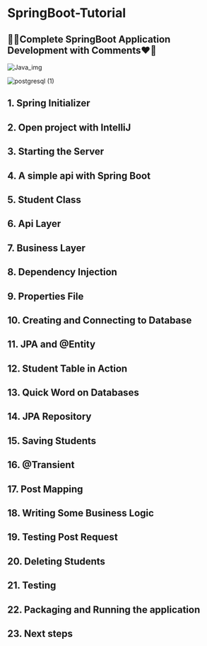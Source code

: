 # SpringBoot-Tutorial
## 🎯🥳Complete SpringBoot Application Development with Comments❤️‍🔥


![Java_img](https://user-images.githubusercontent.com/72025253/152687744-7c2b74c1-fc38-4c01-bebe-e1dcd790cc62.png)

![postgresql (1)](https://user-images.githubusercontent.com/72025253/152687737-65a1efa9-9ffe-4052-9e76-19f0f3520aef.png)

## 1.	Spring Initializer

## 2.	Open project with IntelliJ

## 3.	Starting the Server

## 4.	A simple api with Spring Boot

## 5.	Student Class

## 6.	Api Layer

## 7.	Business Layer

## 8.	Dependency Injection

## 9.	Properties File

## 10.	Creating and Connecting to Database

## 11.	JPA and @Entity

## 12.	Student Table in Action

## 13.	Quick Word on Databases

## 14.	JPA Repository

## 15.	Saving Students

## 16.	@Transient

## 17.	Post Mapping

## 18.	Writing Some Business Logic

## 19.	Testing Post Request

## 20.	Deleting Students

## 21.	Testing

## 22.	Packaging and Running the application

## 23.	Next steps


